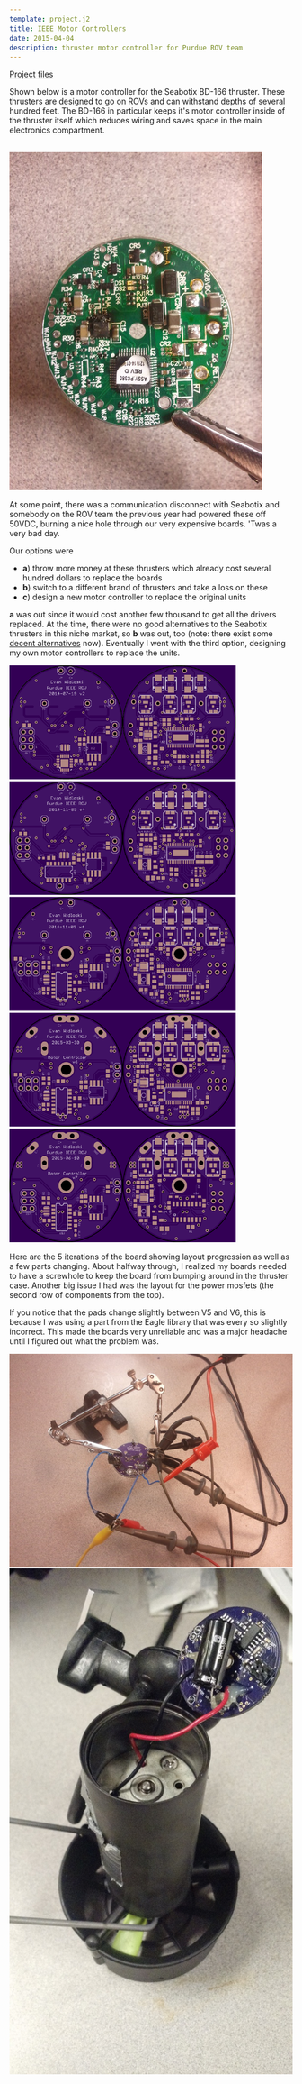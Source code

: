 ```yaml
---
template: project.j2
title: IEEE Motor Controllers
date: 2015-04-04
description: thruster motor controller for Purdue ROV team
---
```


[Project files](http://github.com/evidlo/motorcontroller)

Shown below is a motor controller for the Seabotix BD-166 thruster.  These thrusters are designed to go on ROVs and can withstand depths of several hundred feet.  The BD-166 in particular keeps it's motor controller inside of the thruster itself which reduces wiring and saves space in the main electronics compartment.<br><br>

![The original burned out unit](seabotix.jpg)

At some point, there was a communication disconnect with Seabotix and somebody on the ROV team the previous year had powered these off 50VDC, burning a nice hole through our very expensive boards.  'Twas a very bad day.

Our options were

* **a**) throw more money at these thrusters which already cost several hundred dollars to replace the boards
* **b**) switch to a different brand of thrusters and take a loss on these
* **c**) design a new motor controller to replace the original units

**a** was out since it would cost another few thousand to get all the drivers replaced.  At the time, there were no good alternatives to the Seabotix thrusters in this niche market, so **b** was out, too (note: there exist some [decent alternatives](http://www.bluerobotics.com/) now).
Eventually I went with the third option, designing my own motor controllers to replace the units.

![Motor controller evolution.  (v4 #2 is actually v5)](boards.png)

Here are the 5 iterations of the board showing layout progression as well as a few parts changing.  About halfway through, I realized my boards needed to have a screwhole to keep the board from bumping around in the thruster case.  Another big issue I had was the layout for the power mosfets (the second row of components from the top).

If you notice that the pads change slightly between V5 and V6, this is because I was using a part from the Eagle library that was every so slightly incorrect.  This made the boards very unreliable and was a major headache until I figured out what the problem was.

![Probing some comms signals on a V2](mc_test.jpg)
![A V5 being tested with a thruster](mc_in_thruster.jpg)
